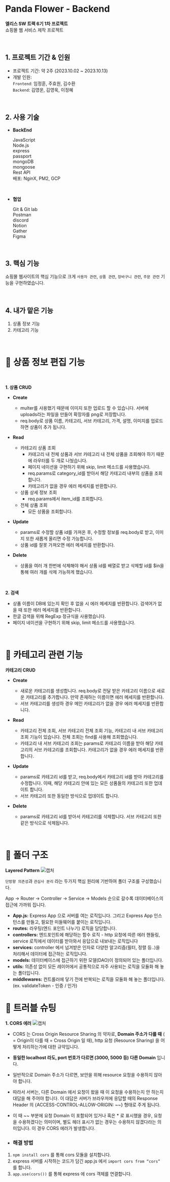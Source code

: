 # Panda Flower - Backend

**엘리스 SW 트랙 6기 1차 프로젝트** <br>
쇼핑몰 웹 서비스 제작 프로젝트 <br>

<br>

## 1. 프로젝트 기간 & 인원

- 프로젝트 기간: 약 2주 (2023.10.02 ~ 2023.10.13)
- 개발 인원:  
  `Frontend`: 임정훈, 주효원, 김수환 <br>
  `Backend`: 김영운, 김영욱, 이정혜 <br>

<br>

## 2. 사용 기술

- **BackEnd** <br>

  JavaScript <br>
  Node.js <br>
  express <br>
  passport <br>
  mongoDB <br>
  mongoose <br>
  Rest API <br>
  배포: NginX, PM2, GCP

<br>

- **협업** <br>

  Git & Git lab <br>
  Postman <br>
  discord <br>
  Notion <br>
  Gather <br>
  Figma

<br>

## 3. 핵심 기능

쇼핑몰 웹사이트의 핵심 기능으로 크게 `사용자 관련`, `상품 관련`, `장바구니 관련`, `주문 관련` 기능을 구현하였습니다.

<br>

## 4. 내가 맡은 기능

1. 상품 정보 기능 <br>
2. 카테고리 기능 <br>

<br>

# 📍 상품 정보 편집 기능

<br>

**1. 상품 CRUD**

- **Create**
  - multer를 사용했기 때문에 이미지 또한 업로드 할 수 있습니다. 서버에 uploads라는 파일을 만들어 확장자를 png로 저장합니다.
  - req.body로 상품 이름, 카테고리, 서브 카테고리, 가격, 설명, 이미지를 업로드하면 상품이 추가 됩니다.

- **Read**
  - 카테고리 상품 조회
    - 카테고리 내 전체 상품과 서브 카테고리 내 전체 상품을 조회해야 하기 때문에 라우터를 두 개로 나눴습니다. 
    - 페이지 네이션을 구현하기 위해 skip, limit 메소드를 사용했습니다.
    - req.params로 category_id를 받아서 해당 카테고리 내부의 상품을 조회합니다.
    - 카테고리가 없을 경우 에러 메세지를 반환합니다.
  - 상품 상세 정보 조회
    - req.params에서 item_id를 조회합니다.
  - 전체 상품 조회
    - 모든 상품을 조회합니다.

- **Update**
  - params로 수정할 상품 id를 가져온 후, 수정할 정보를 req.body로 받고, 이미지 또한 새롭게 올리면 수정 가능합니다.
  - 상품 id를 잘못 가져오면 에러 메세지를 반환합니다.
 
- **Delete**
  - 상품을 여러 개 한번에 삭제해야 해서 상품 id를 배열로 받고 삭제할 id를 $in을 통해 여러 개를 삭제 가능하게 했습니다.
<br>

**2. 검색**

- 상품 이름이 DB에 있는지 확인 후 없을 시 에러 메세지를 반환합니다. 검색어가 없을 때 또한 에러 메세지를 반환합니다.
- 한글 검색을 위해 RegExp 정규식을 사용했습니다.
- 페이지 네이션을 구현하기 위해 skip, limit 메소드를 사용했습니다.

<br> 

# 📍 카테고리 관련 기능

**카테고리 CRUD**

- **Create**
  - 새로운 카테고리를 생성합니다. req.body로 전달 받은 카테고리 이름으로 새로운 카테고리를 추가합니다. 만약 존재하는 이름이면 에러 메세지를 반환합니다.
  - 서브 카테고리를 생성하 경우 메인 카테고리가 없을 경우 에러 메세지를 반환합니다.
  
- **Read**
  - 카테고리 전체 조회, 서브 카테고리 전체 조회 기능, 카테고리 내 서브 카테고리 조회 기능이 있습니다. 전체 조회는 find를 사용해 조회했습니다.
  - 카테고리 내 서브 카테고리 조회는 params로 카테고리 이름을 받아 해당 카테고리의 서브 카테고리를 조회합니다. 카테고리가 없을 경우 에러 메세지를 반환합니다.

- **Update**
  - params로 카테고리 id를 받고, req.body에서 카테고리 id를 받아 카테고리를 수정합니다. 이때, 해당 카테고리 안에 있는 모든 상품들의 카테고리 또한 업데이트 합니다.
  - 서브 카테고리 또한 동일한 방식으로 업데이트 합니다.

- **Delete**
  - params로 카테고리 id를 받아서 카테고리를 삭제합니다. 서브 카테고리 또한 같은 방식으로 삭제됩니다.

<br>

# 📍 폴더 구조

**Layered Pattern**
![캡처](https://user-images.githubusercontent.com/126956430/276858664-0478fa17-5ef0-4f47-bbf1-e1423af26e46.png)

`단방향 의존성`과 `관심사 분리` 라는 두가지 핵심 원리에 기반하여 폴더 구조를 구성했습니다.

App → Router → Controller → Service → Models 순으로 갈수록 데이터베이스의 접근에 가까워 집니다.

- **App.js:** Express App 으로 서버를 여는 로직입니다. 그리고 Express App 인스턴스를 만들고, 필요한 미들웨어를 붙이는 로직입니다.
- **routes:** 라우팅(엔드 포인트 나누기) 로직을 담당합니다.
- **controllers:** 엔드포인트에 해당하는 함수 로직 - http 요청에 따른 에러 핸들링, service 로직에서 데이터를 받아와서 응답으로 내보내는 로직입니다
- **services:** controller 에서 넘겨받은 인자로 다양한 알고리즘(필터, 정렬 등..)을 처리해서 데이터에 접근하는 로직입니다.
- **models:** 데이터베이스에 접근하기 위한 모델(DAO)이 정의되어 있는 폴더입니다.
- **utils:** 의존성 없이 모든 레이어에서 공통적으로 자주 사용되는 로직을 모듈화 해 놓는 폴더입니다.
- **middlewares:** 컨트롤러에 닿기 전에 반복되는 로직을 모듈화 해 놓는 폴더입니다. (ex. validateToken - 인증 / 인가)
  <br>

# 📍 트러블 슈팅

**1. CORS 에러**
![캡처](https://user-images.githubusercontent.com/126956430/276878012-3a03034a-c071-4ad6-84ae-65780ff2f18d.png)

- CORS 는 Cross Origin Resource Sharing 의 약자로, **Domain 주소가 다를 때** ( = Origin이 다를 때 = Cross Origin 일 때), http 요청 (Resource Sharing) 을 어떻게 처리하는가에 대한 규약입니다.
- **동일한 localhost 라도, port 번호가 다르면 (3000, 5000 등) 다른 Domain** 입니다.
- 일반적으로 Domain 주소가 다르면, 보안을 위해 resource 요청을 수용하지 않아야 합니다.
- 따라서 서버는, 다른 Domain 에서 요청이 왔을 때 이 요청을 수용하는지 안 하는지 대답을 해 주어야 합니다. 이 대답은 서버가 브라우저에 응답할 때의 Response Header 의 {ACCESS-CONTROL-ALLOW-ORIGIN: ~~} 형태로 주게 됩니다.
- 이 때 ~~ 부분에 요청 Domain 이 포함되어 있거나 혹은 \* 로 표시했을 경우, 요청을 수용하겠다는 의미이며, 별도 헤더 표시가 없는 경우는 수용하지 않겠다라는 의미입니다. 이 경우 CORS 에러가 발생합니다.

- ### 해결 방법

1. `npm install cors` 를 통해 cors 모듈을 설치합니다.
2. express 서버를 시작하는 코드가 담긴 app.js 에서 `import cors from “cors”` 를 합니다.
3. `app.use(cors())` 를 통해 express 에 cors 객체를 연결합니다.
